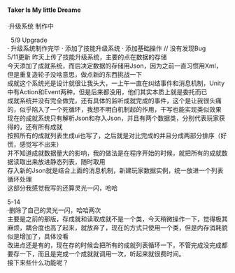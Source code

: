 #### Taker Is My little Dreame


·升级系统 制作中<br>


 
5/9 Upgrade<br>
· 升级系统制作完毕
· 添加了技能升级系统
· 添加基础操作
//
没有发现Bug
<br>
5/11更新
昨天上传了技能升级系统，主要的点在数据的存储<br>
今天添加了成就系统，而后决定数据的存储用Json，因为之前一直习惯用Xml，但是重复造轮子没啥意思，做点新的东西挑战一下<br>
成就这个系统光是设计就很让我头大，一上午一直在纠结事件和消息机制，Unity中有Action和Event两种，但是后来都没用，他们其实本质上就是委托而已<br>
成就系统并没有完全做完，还有具体的监听成就完成的事件，这个是让我很头痛的，似乎陷入了一个死循环，我想不明白机制起的作用，干写也能实现类似效果<br>
现在的成就系统只有解析Json和存入Json，并且有两个数据类，分别代表玩家获得的，还有所有成就<br>
按照所有的成就列表生成ui也写了，之后就是对比完成的并且分成两部分排序（好慌，感觉写不出来）<br>
并不知道成就数据量大的影响，我的做法是在程序开始的时候，就把所有的成就数据读取出来放进静态列表，随时取用<br>
存入新的Json就是结合上面的消息机制，新建玩家数据实例，统一放进一个列表循环处理<br>
这部分我感觉我写的还算灵光一闪，哈哈<br>

5-14<br>
·删除了自己的灵光一闪，哈哈两次<br>
主要是之前的那版，存成就和读取成就不是一个类，今天稍微操作一下，觉得极其麻烦，耦合度也高了起来，就放弃了，现在的方式只使用一个类，但是内存消耗貌似是增加了，具体没看<br>
改进点还是有的，现在存的时候会把所有的成就列表循环一下，不管完成没完成都要存一下，而且是完成一个成就就调用一次，听起来就很费时间。<br>
接下来些什么功能呢？
